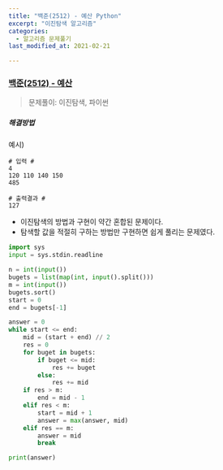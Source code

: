 ```yaml
---
title: "백준(2512) - 예산 Python"
excerpt: "이진탐색 알고리즘"
categories:
  - 알고리즘 문제풀기
last_modified_at: 2021-02-21

---
```


### [백준(2512) - 예산](https://www.acmicpc.net/problem/2512)

> 문제풀이: 이진탐색, 파이썬

##### 해결방법 

예시)

```
# 입력 #
4
120 110 140 150
485

# 출력결과 #
127
```

- 이진탐색의 방법과 구현이 약간 혼합된 문제이다.
- 탐색할 값을 적절히 구하는 방법만 구현하면 쉽게 풀리는 문제였다.

```python
import sys
input = sys.stdin.readline

n = int(input())
bugets = list(map(int, input().split()))
m = int(input())
bugets.sort()
start = 0
end = bugets[-1]

answer = 0
while start <= end:
    mid = (start + end) // 2
    res = 0
    for buget in bugets:
        if buget <= mid:
            res += buget
        else:
            res += mid
    if res > m:
        end = mid - 1
    elif res < m:
        start = mid + 1
        answer = max(answer, mid)
    elif res == m:
        answer = mid
        break

print(answer)

```